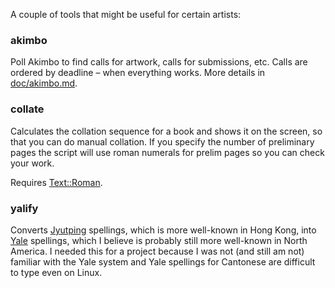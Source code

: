 A couple of tools that might be useful for certain artists:

### akimbo

Poll Akimbo to find calls for artwork, calls for submissions, etc.
Calls are ordered by deadline – when everything works.
More details in [doc/akimbo.md](doc/akimbo.md).

### collate

Calculates the collation sequence for a book
and shows it on the screen,
so that you can do manual collation.
If you specify the number of preliminary pages
the script will use roman numerals for prelim pages
so you can check your work.

Requires [Text::Roman](https://metacpan.org/pod/Text::Roman).

### yalify

Converts [Jyutping](https://en.wikipedia.org/wiki/Jyutping) spellings,
which is more well-known in Hong Kong,
into [Yale](https://en.wikipedia.org/wiki/Yale_romanization_of_Cantonese) spellings,
which I believe is probably still more well-known in North America.
I needed this for a project because I was not (and still am not) familiar with the Yale system
and Yale spellings for Cantonese are difficult to type even on Linux.
